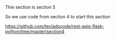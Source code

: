 
Thie section is section 5

So we use code from section 4 to start this section

https://github.com/tecladocode/rest-apis-flask-python/tree/master/section4